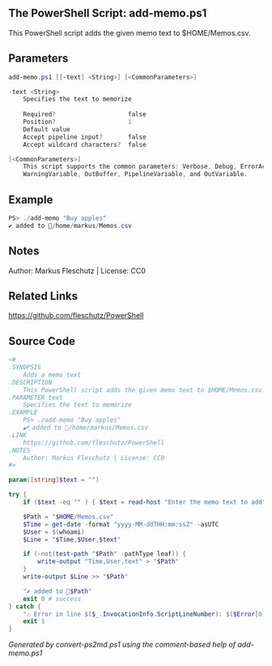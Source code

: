 ## The PowerShell Script: add-memo.ps1

This PowerShell script adds the given memo text to $HOME/Memos.csv.

## Parameters
```powershell
add-memo.ps1 [[-text] <String>] [<CommonParameters>]

-text <String>
    Specifies the text to memorize
    
    Required?                    false
    Position?                    1
    Default value                
    Accept pipeline input?       false
    Accept wildcard characters?  false

[<CommonParameters>]
    This script supports the common parameters: Verbose, Debug, ErrorAction, ErrorVariable, WarningAction, 
    WarningVariable, OutBuffer, PipelineVariable, and OutVariable.
```

## Example
```powershell
PS> ./add-memo "Buy apples"
✔️ added to 📄/home/markus/Memos.csv

```

## Notes
Author: Markus Fleschutz | License: CC0

## Related Links
https://github.com/fleschutz/PowerShell

## Source Code
```powershell
<#
.SYNOPSIS
	Adds a memo text 
.DESCRIPTION
	This PowerShell script adds the given memo text to $HOME/Memos.csv.
.PARAMETER text
	Specifies the text to memorize
.EXAMPLE
	PS> ./add-memo "Buy apples"
	✔️ added to 📄/home/markus/Memos.csv
.LINK
	https://github.com/fleschutz/PowerShell
.NOTES
	Author: Markus Fleschutz | License: CC0
#>

param([string]$text = "")

try {
	if ($text -eq "" ) { $text = read-host "Enter the memo text to add" }

	$Path = "$HOME/Memos.csv"
	$Time = get-date -format "yyyy-MM-ddTHH:mm:ssZ" -asUTC
	$User = $(whoami)
	$Line = "$Time,$User,$text"

	if (-not(test-path "$Path" -pathType leaf)) {
		write-output "Time,User,text" > "$Path"
	}
	write-output $Line >> "$Path"

	"✔️ added to 📄$Path"
	exit 0 # success
} catch {
	"⚠️ Error in line $($_.InvocationInfo.ScriptLineNumber): $($Error[0])"
	exit 1
}
```

*Generated by convert-ps2md.ps1 using the comment-based help of add-memo.ps1*
